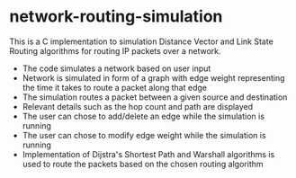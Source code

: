 # network-routing-simulation

This is a C implementation to simulation Distance Vector and Link State Routing algorithms for routing IP packets over a network.

* The code simulates a network based on user input 
* Network is simulated in form of a graph with edge weight representing the time it takes to route a packet along that edge
* The simulation routes a packet between a given source and destination 
* Relevant details such as the hop count and path are displayed 
* The user can chose to add/delete an edge while the simulation is running
* The user can chose to modify edge weight while the simulation is running
* Implementation of Dijstra's Shortest Path and Warshall algorithms is used to route the packets based on the chosen routing algorithm

